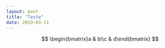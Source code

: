 ```yaml
---
layout: post
title: "Teste"
date: 2019-03-11
---
```


$$
\begin{bmatrix}a & b\\c & d\end{bmatrix}
$$
